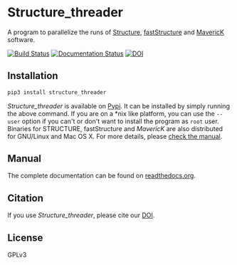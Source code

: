 # Structure_threader
A program to parallelize the runs of [Structure](http://pritchardlab.stanford.edu/structure.html),  [fastStructure](https://rajanil.github.io/fastStructure/) and
[MavericK](http://www.bobverity.com/home/maverick/what-is-maverick/) software.

[![Build Status](https://travis-ci.org/StuntsPT/Structure_threader.svg?branch=master)](https://travis-ci.org/StuntsPT/Structure_threader) [![Documentation Status](https://readthedocs.org/projects/structure-threader/badge/?version=latest)](http://structure-threader.readthedocs.io/en/latest/?badge=latest)
[![DOI](https://zenodo.org/badge/31598374.svg)](https://zenodo.org/badge/latestdoi/31598374)


## Installation

```bash
pip3 install structure_threader
```

*Structure_threader* is available on
[Pypi](https://pypi.python.org/pypi/structure_threader/). It can be
installed by simply running the above command. If you are on a \*nix like
platform, you can use the `--user` option if you can't or don't want to install
the program as `root` user. Binaries for STRUCTURE, fastStructure and
*MavericK* are also distributed for GNU/Linux and Mac OS X. For more details,
please [check the
manual](http://structure-threader.readthedocs.io/en/latest/install/).


## Manual
The complete documentation can be found on [readthedocs.org](http://structure-threader.readthedocs.io/en/latest/).


## Citation
If you use *Structure_threader*, please cite our
[DOI](https://zenodo.org/badge/latestdoi/31598374).


## License
GPLv3
